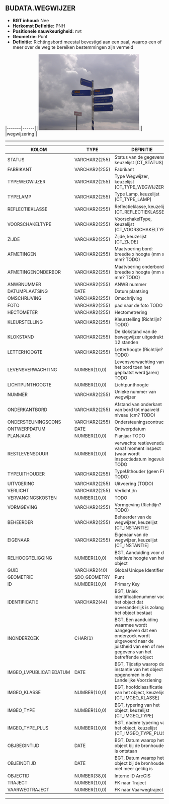 ﻿## BUDATA.WEGWIJZER


* __BGT inhoud:__ Nee
* __Herkomst Definitie:__ PNH
* __Positionele nauwkeurigheid:__ nvt
* __Geometrie:__ Punt
* __Definitie:__ Richtingsbord meestal bevestigd aan een paal, waarop een of meer over de weg te bereiken bestemmingen zijn vermeld

|-------|------|
|![wegwijzering](wegwijzering.png)||
|wegwijzering||

***

|KOLOM                           	|TYPE          	|DEFINITIE|
|------                          	|----          	|-----    |
|STATUS                          	|VARCHAR2(255) 	|Status van de gegevens, keuzelijst [CT_STATUS]|
|FABRIKANT							|VARCHAR2(255) 	|Fabrikant|
|TYPEWEGWIJZER						|VARCHAR2(255) 	|Type Wegwijzer, keuzelijst [CT_TYPE_WEGWIJZER]|
|TYPELAMP                        	|VARCHAR2(255) 	|Type Lamp, keuzelijst [CT_TYPE_LAMP]|
|REFLECTIEKLASSE                 	|VARCHAR2(255) 	|Reflectieklasse, keuzelijst [CT_REFLECTIEKLASSE]|
|VOORSCHAKELTYPE                 	|VARCHAR2(255) 	|VoorschakelType, keuzelijst [CT_VOORSCHAKELTYPE]|
|ZIJDE                           	|VARCHAR2(255) 	|Zijde, keuzelijst [CT_ZIJDE]|
|AFMETINGEN                      	|VARCHAR2(255) 	|Maatvoering bord: breedte x hoogte (mm x mm? TODO)|
|AFMETINGENONDERBOR              	|VARCHAR2(255) 	|Maatvoering onderbord: breedte x hoogte (mm x mm? TODO)|
|ANWBNUMMER                      	|VARCHAR2(255) 	|ANWB nummer|
|DATUMPLAATSING                  	|DATE          	|Datum plaatsing|
|OMSCHRIJVING                    	|VARCHAR2(255) 	|Omschrijving|
|FOTO                            	|VARCHAR2(255) 	|pad naar de foto TODO|
|HECTOMETER                      	|VARCHAR2(255) 	|Hectometrering|
|KLEURSTELLING                   	|VARCHAR2(255) 	|Kleurstelling (Richtlijn? TODO)|
|KLOKSTAND                       	|VARCHAR2(255) 	|De klokstand van de bewegwijzer uitgedrukt in 12 standen|
|LETTERHOOGTE                    	|VARCHAR2(255) 	|Letterhoogte (Richtlijn? TODO)|
|LEVENSVERWACHTING               	|NUMBER(10,0)  	|Levensverwachting van het bord toen het geplaatst werd(jaren) TODO|
|LICHTPUNTHOOGTE                 	|NUMBER(10,0)  	|Lichtpunthoogte|
|NUMMER                          	|VARCHAR2(255) 	|Unieke nummer van wegwijzer|
|ONDERKANTBORD                   	|VARCHAR2(255) 	|Afstand van onderkant van bord tot maaiveld niveau (cm? TODO)|
|ONDERSTEUNINGSCONS              	|VARCHAR2(255) 	|Ondersteuningscontructie|
|ONTWERPDATUM                    	|DATE          	|Ontwerpdatum|
|PLANJAAR                        	|NUMBER(10,0)  	|Planjaar TODO|
|RESTLEVENSDUUR                  	|NUMBER(10,0)  	|verwachte restlevensduur vanaf moment inspect (waar wordt inspectiedatum ingevuld?) TODO|
|TYPEUITHOUDER                   	|VARCHAR2(255) 	|TypeUithouder (geen FK? TODO)|
|UITVOERING                      	|VARCHAR2(255) 	|Uitvoering (TODO)|
|VERLICHT                        	|VARCHAR2(255) 	|Verlicht j/n|
|VERVANGINGSKOSTEN               	|NUMBER(10,0)  	|TODO|
|VORMGEVING                      	|VARCHAR2(255) 	|Vormgeving (Richtlijn? TODO)|
|BEHEERDER                       	|VARCHAR2(255) 	|Beheerder van de wegwijzer, keuzelijst [CT_INSTANTIE]|
|EIGENAAR                        	|VARCHAR2(255) 	|Eigenaar van de wegwijzer, keuzelijst [CT_INSTANTIE]|
|RELHOOGTELIGGING                	|NUMBER(10,0)  	|BGT, Aanduiding voor de relatieve hoogte van het object|
|GUID                            	|VARCHAR2(40)  	|Global Unique Identifier|
|GEOMETRIE                       	|SDO_GEOMETRY  	|Punt|
|ID                              	|NUMBER(10,0)  	|Primary Key|
|IDENTIFICATIE			            |VARCHAR2(44)  	|BGT, Uniek identificatienummer voor het object dat onveranderlijk is zolang het object bestaat|
|INONDERZOEK                        |CHAR(1)       	|BGT, Een aanduiding waarmee wordt aangegeven dat een onderzoek wordt uitgevoerd naar de juistheid van een of meer gegevens van het betreffende object|
|IMGEO_LVPUBLICATIEDATUM            |DATE          	|BGT, Tijdstip waarop deze instantie van het object is opgenomen in de Landelijke Voorziening|
|IMGEO_KLASSE                       |NUMBER(10,0)   |BGT, hoofdclassificatie van het object, keuzelijst [CT_IMGEO_KLASSE]|
|IMGEO_TYPE                         |NUMBER(10,0)   |BGT, typering van het object, keuzelijst [CT_IMGEO_TYPE] |
|IMGEO_TYPE_PLUS                    |NUMBER(10,0)   |BGT, nadere typering van het object, keuzelijst [CT_IMGEO_TYPE_PLUS]|
|OBJBEGINTIJD                    	|DATE          	|BGT, Datum waarop het object bij de bronhouder is ontstaan|
|OBJEINDTIJD                     	|DATE          	|BGT, Datum waarop het object bij de bronhouder niet meer geldig is|
|OBJECTID                        	|NUMBER(38,0)   |Interne ID ArcGIS|
|TRAJECT                         	|NUMBER(10,0)  	|FK naar Traject|
|VAARWEGTRAJECT                  	|NUMBER(10,0)  	|FK naar Vaarwegtraject|


***
